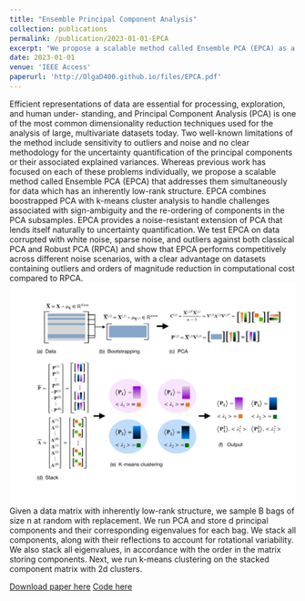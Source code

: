 ```yaml
---
title: "Ensemble Principal Component Analysis"
collection: publications
permalink: /publication/2023-01-01-EPCA
excerpt: "We propose a scalable method called Ensemble PCA (EPCA) as a noise-resistant extension of PCA that lends itself naturally to uncertainty quantification.<br/><img src='/images/EnsemblePCAGraphic.pdf'><br/>Given a data matrix with inherently low-rank structure, we sample B bags of size n at random with replacement. We run PCA and store d principal components and their corresponding eigenvalues for each bag. We stack all components, along with their reflections to account for rotational variability. We also stack all eigenvalues, in accordance with the order in the matrix storing components. Next, we run k-means clustering on the stacked component matrix with 2d clusters."
date: 2023-01-01
venue: 'IEEE Access'
paperurl: 'http://OlgaD400.github.io/files/EPCA.pdf'
---
```

Efficient representations of data are essential for processing, exploration, and human under- standing, and Principal Component Analysis (PCA) is one of the most common dimensionality reduction techniques used for the analysis of large, multivariate datasets today. Two well-known limitations of the method include sensitivity to outliers and noise and no clear methodology for the uncertainty quantification of the principal components or their associated explained variances. Whereas previous work has focused on each of these problems individually, we propose a scalable method called Ensemble PCA (EPCA) that addresses them simultaneously for data which has an inherently low-rank structure. EPCA combines boostrapped PCA with k-means cluster analysis to handle challenges associated with sign-ambiguity and the re-ordering of components in the PCA subsamples. EPCA provides a noise-resistant extension of PCA that lends itself naturally to uncertainty quantification. We test EPCA on data corrupted with white noise, sparse noise, and outliers against both classical PCA and Robust PCA (RPCA) and show that EPCA performs competitively across different noise scenarios, with a clear advantage on datasets containing outliers and orders of magnitude reduction in computational cost compared to RPCA.<br/><img src='/images/EnsemblePCAGraphic.pdf'><br/>Given a data matrix with inherently low-rank structure, we sample B bags of size n at random with replacement. We run PCA and store d principal components and their corresponding eigenvalues for each bag. We stack all components, along with their reflections to account for rotational variability. We also stack all eigenvalues, in accordance with the order in the matrix storing components. Next, we run k-means clustering on the stacked component matrix with 2d clusters.

[Download paper here](http://OlgaD400.github.io/files/EPCA.pdf)
[Code here](https://github.com/OlgaD400/EPCA)

